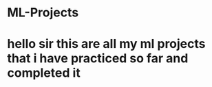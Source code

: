 # ML-Projects
# hello sir this are all my ml projects that i have practiced so far and completed it 
